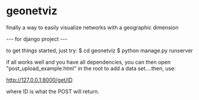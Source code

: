 geonetviz
=========

finally a way to easily visualize networks with a geographic dimension


--- for django project ---

to get things started, just try:
$ cd geonetviz
$ python manage.py runserver

if all works well and you have all dependencies, you can then open "post_upload_example.html" in the root to add a data set....then, use:

http://127.0.0.1:8000/get/ID

where ID is what the POST will return.
